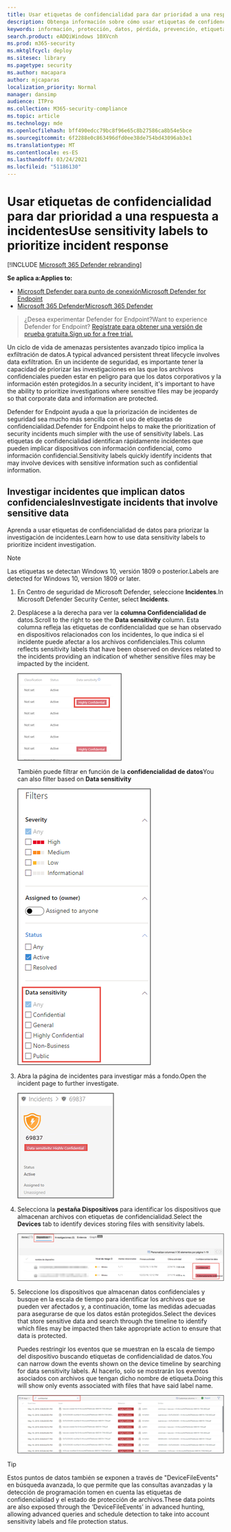 ```yaml
---
title: Usar etiquetas de confidencialidad para dar prioridad a una respuesta a incidentes
description: Obtenga información sobre cómo usar etiquetas de confidencialidad para priorizar e investigar incidentes
keywords: información, protección, datos, pérdida, prevención, etiquetas, dlp, incidente, investigación, investigación
search.product: eADQiWindows 10XVcnh
ms.prod: m365-security
ms.mktglfcycl: deploy
ms.sitesec: library
ms.pagetype: security
ms.author: macapara
author: mjcaparas
localization_priority: Normal
manager: dansimp
audience: ITPro
ms.collection: M365-security-compliance
ms.topic: article
ms.technology: mde
ms.openlocfilehash: bff490edcc79bc8f96e65c8b27586ca8b54e5bce
ms.sourcegitcommit: 6f2288e0c863496dfd0ee38de754bd43096ab3e1
ms.translationtype: MT
ms.contentlocale: es-ES
ms.lasthandoff: 03/24/2021
ms.locfileid: "51186130"
---
```

# <a name="use-sensitivity-labels-to-prioritize-incident-response"></a><span data-ttu-id="14fc6-104">Usar etiquetas de confidencialidad para dar prioridad a una respuesta a incidentes</span><span class="sxs-lookup"><span data-stu-id="14fc6-104">Use sensitivity labels to prioritize incident response</span></span>  

[!INCLUDE [Microsoft 365 Defender rebranding](../../includes/microsoft-defender.md)]

<span data-ttu-id="14fc6-105">**Se aplica a:**</span><span class="sxs-lookup"><span data-stu-id="14fc6-105">**Applies to:**</span></span>
- [<span data-ttu-id="14fc6-106">Microsoft Defender para punto de conexión</span><span class="sxs-lookup"><span data-stu-id="14fc6-106">Microsoft Defender for Endpoint</span></span>](https://go.microsoft.com/fwlink/p/?linkid=2154037)
- [<span data-ttu-id="14fc6-107">Microsoft 365 Defender</span><span class="sxs-lookup"><span data-stu-id="14fc6-107">Microsoft 365 Defender</span></span>](https://go.microsoft.com/fwlink/?linkid=2118804)

> <span data-ttu-id="14fc6-108">¿Desea experimentar Defender for Endpoint?</span><span class="sxs-lookup"><span data-stu-id="14fc6-108">Want to experience Defender for Endpoint?</span></span> [<span data-ttu-id="14fc6-109">Regístrate para obtener una versión de prueba gratuita.</span><span class="sxs-lookup"><span data-stu-id="14fc6-109">Sign up for a free trial.</span></span>](https://www.microsoft.com/microsoft-365/windows/microsoft-defender-atp?ocid=docs-wdatp-exposedapis-abovefoldlink) 


<span data-ttu-id="14fc6-110">Un ciclo de vida de amenazas persistentes avanzado típico implica la exfiltración de datos.</span><span class="sxs-lookup"><span data-stu-id="14fc6-110">A typical advanced persistent threat lifecycle involves data exfiltration.</span></span> <span data-ttu-id="14fc6-111">En un incidente de seguridad, es importante tener la capacidad de priorizar las investigaciones en las que los archivos confidenciales pueden estar en peligro para que los datos corporativos y la información estén protegidos.</span><span class="sxs-lookup"><span data-stu-id="14fc6-111">In a security incident, it's important to have the ability to prioritize investigations where sensitive files may be jeopardy so that corporate data and information are protected.</span></span>

<span data-ttu-id="14fc6-112">Defender for Endpoint ayuda a que la priorización de incidentes de seguridad sea mucho más sencilla con el uso de etiquetas de confidencialidad.</span><span class="sxs-lookup"><span data-stu-id="14fc6-112">Defender for Endpoint helps to make the prioritization of security incidents much simpler with the use of sensitivity labels.</span></span> <span data-ttu-id="14fc6-113">Las etiquetas de confidencialidad identifican rápidamente incidentes que pueden implicar dispositivos con información confidencial, como información confidencial.</span><span class="sxs-lookup"><span data-stu-id="14fc6-113">Sensitivity labels quickly identify incidents that may involve devices with sensitive information such as confidential information.</span></span> 

## <a name="investigate-incidents-that-involve-sensitive-data"></a><span data-ttu-id="14fc6-114">Investigar incidentes que implican datos confidenciales</span><span class="sxs-lookup"><span data-stu-id="14fc6-114">Investigate incidents that involve sensitive data</span></span>
<span data-ttu-id="14fc6-115">Aprenda a usar etiquetas de confidencialidad de datos para priorizar la investigación de incidentes.</span><span class="sxs-lookup"><span data-stu-id="14fc6-115">Learn how to use data sensitivity labels to prioritize incident investigation.</span></span>

>[!NOTE]
><span data-ttu-id="14fc6-116">Las etiquetas se detectan Windows 10, versión 1809 o posterior.</span><span class="sxs-lookup"><span data-stu-id="14fc6-116">Labels are detected for Windows 10, version 1809 or later.</span></span>

1. <span data-ttu-id="14fc6-117">En Centro de seguridad de Microsoft Defender, seleccione **Incidentes**.</span><span class="sxs-lookup"><span data-stu-id="14fc6-117">In Microsoft Defender Security Center, select **Incidents**.</span></span> 

2. <span data-ttu-id="14fc6-118">Desplácese a la derecha para ver la **columna Confidencialidad de** datos.</span><span class="sxs-lookup"><span data-stu-id="14fc6-118">Scroll to the right to see the **Data sensitivity** column.</span></span> <span data-ttu-id="14fc6-119">Esta columna refleja las etiquetas de confidencialidad que se han observado en dispositivos relacionados con los incidentes, lo que indica si el incidente puede afectar a los archivos confidenciales.</span><span class="sxs-lookup"><span data-stu-id="14fc6-119">This column reflects sensitivity labels that have been observed on devices related to the incidents providing an indication of whether sensitive files may be impacted by the incident.</span></span>

    ![Imagen de la columna de confidencialidad de datos](images/data-sensitivity-column.png)

    <span data-ttu-id="14fc6-121">También puede filtrar en función de la **confidencialidad de datos**</span><span class="sxs-lookup"><span data-stu-id="14fc6-121">You can also filter based on **Data sensitivity**</span></span> 

    ![Imagen del filtro de confidencialidad de datos](images/data-sensitivity-filter.png)

3. <span data-ttu-id="14fc6-123">Abra la página de incidentes para investigar más a fondo.</span><span class="sxs-lookup"><span data-stu-id="14fc6-123">Open the incident page to further investigate.</span></span>

    ![Imagen de los detalles de la página de incidentes](images/incident-page.png)

4. <span data-ttu-id="14fc6-125">Selecciona la **pestaña Dispositivos** para identificar los dispositivos que almacenan archivos con etiquetas de confidencialidad.</span><span class="sxs-lookup"><span data-stu-id="14fc6-125">Select the **Devices** tab to identify devices storing files with sensitivity labels.</span></span>

    ![Imagen de la pestaña del dispositivo](images/investigate-devices-tab.png)
   

5. <span data-ttu-id="14fc6-127">Seleccione los dispositivos que almacenan datos confidenciales y busque en la escala de tiempo para identificar los archivos que se pueden ver afectados y, a continuación, tome las medidas adecuadas para asegurarse de que los datos están protegidos.</span><span class="sxs-lookup"><span data-stu-id="14fc6-127">Select the devices that store sensitive data and search through the timeline to identify which files may be impacted then take appropriate action to ensure that data is protected.</span></span> 

   <span data-ttu-id="14fc6-128">Puedes restringir los eventos que se muestran en la escala de tiempo del dispositivo buscando etiquetas de confidencialidad de datos.</span><span class="sxs-lookup"><span data-stu-id="14fc6-128">You can narrow down the events shown on the device timeline by searching for data sensitivity labels.</span></span> <span data-ttu-id="14fc6-129">Al hacerlo, solo se mostrarán los eventos asociados con archivos que tengan dicho nombre de etiqueta.</span><span class="sxs-lookup"><span data-stu-id="14fc6-129">Doing this will show only events associated with files that have said label name.</span></span>

    ![Imagen de la escala de tiempo del dispositivo con resultados de búsqueda limitados en función de la etiqueta](images/machine-timeline-labels.png)


>[!TIP]
><span data-ttu-id="14fc6-131">Estos puntos de datos también se exponen a través de "DeviceFileEvents" en búsqueda avanzada, lo que permite que las consultas avanzadas y la detección de programación tomen en cuenta las etiquetas de confidencialidad y el estado de protección de archivos.</span><span class="sxs-lookup"><span data-stu-id="14fc6-131">These data points are also exposed through the ‘DeviceFileEvents’ in advanced hunting, allowing advanced queries and schedule detection to take into account sensitivity labels and file protection status.</span></span> 
